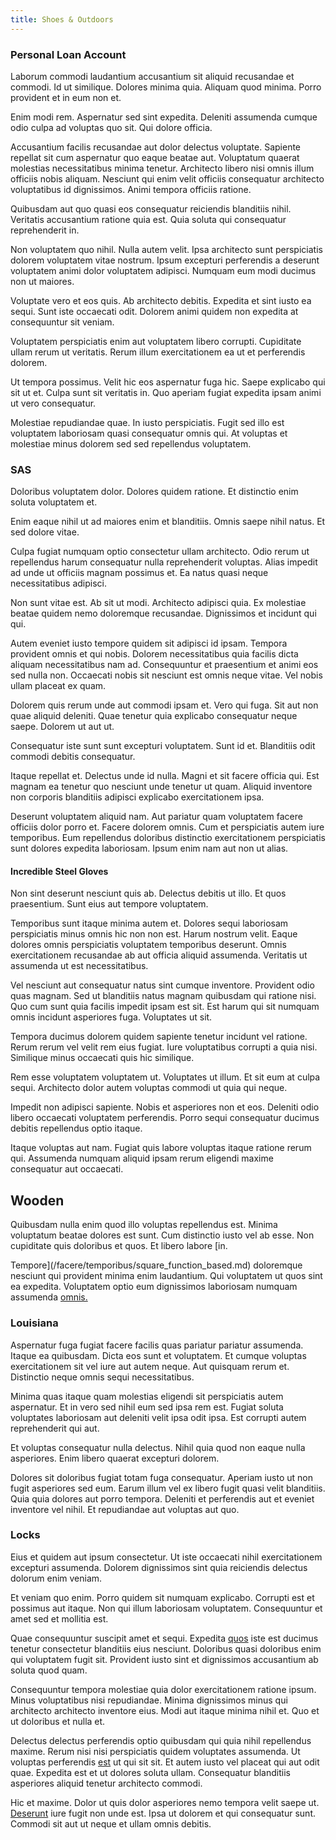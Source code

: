 ```yaml
---
title: Shoes & Outdoors
---
```


### Personal Loan Account

Laborum commodi laudantium accusantium sit aliquid recusandae et commodi. Id ut similique. Dolores minima quia. Aliquam quod minima. Porro provident et in eum non et.

Enim modi rem. Aspernatur sed sint expedita. Deleniti assumenda cumque odio culpa ad voluptas quo sit. Qui dolore officia.

Accusantium facilis recusandae aut dolor delectus voluptate. Sapiente repellat sit cum aspernatur quo eaque beatae aut. Voluptatum quaerat molestias necessitatibus minima tenetur. Architecto libero nisi omnis illum officiis nobis aliquam. Nesciunt qui enim velit officiis consequatur architecto voluptatibus id dignissimos. Animi tempora officiis ratione.

Quibusdam aut quo quasi eos consequatur reiciendis blanditiis nihil. Veritatis accusantium ratione quia est. Quia soluta qui consequatur reprehenderit in.

Non voluptatem quo nihil. Nulla autem velit. Ipsa architecto sunt perspiciatis dolorem voluptatem vitae nostrum. Ipsum excepturi perferendis a deserunt voluptatem animi dolor voluptatem adipisci. Numquam eum modi ducimus non ut maiores.

Voluptate vero et eos quis. Ab architecto debitis. Expedita et sint iusto ea sequi. Sunt iste occaecati odit. Dolorem animi quidem non expedita at consequuntur sit veniam.

Voluptatem perspiciatis enim aut voluptatem libero corrupti. Cupiditate ullam rerum ut veritatis. Rerum illum exercitationem ea ut et perferendis dolorem.

Ut tempora possimus. Velit hic eos aspernatur fuga hic. Saepe explicabo qui sit ut et. Culpa sunt sit veritatis in. Quo aperiam fugiat expedita ipsam animi ut vero consequatur.

Molestiae repudiandae quae. In iusto perspiciatis. Fugit sed illo est voluptatem laboriosam quasi consequatur omnis qui. At voluptas et molestiae minus dolorem sed sed repellendus voluptatem.

### SAS

Doloribus voluptatem dolor. Dolores quidem ratione. Et distinctio enim soluta voluptatem et.

Enim eaque nihil ut ad maiores enim et blanditiis. Omnis saepe nihil natus. Et sed dolore vitae.

Culpa fugiat numquam optio consectetur ullam architecto. Odio rerum ut repellendus harum consequatur nulla reprehenderit voluptas. Alias impedit ad unde ut officiis magnam possimus et. Ea natus quasi neque necessitatibus adipisci.

Non sunt vitae est. Ab sit ut modi. Architecto adipisci quia. Ex molestiae beatae quidem nemo doloremque recusandae. Dignissimos et incidunt qui qui.

Autem eveniet iusto tempore quidem sit adipisci id ipsam. Tempora provident omnis et qui nobis. Dolorem necessitatibus quia facilis dicta aliquam necessitatibus nam ad. Consequuntur et praesentium et animi eos sed nulla non. Occaecati nobis sit nesciunt est omnis neque vitae. Vel nobis ullam placeat ex quam.

Dolorem quis rerum unde aut commodi ipsam et. Vero qui fuga. Sit aut non quae aliquid deleniti. Quae tenetur quia explicabo consequatur neque saepe. Dolorem ut aut ut.

Consequatur iste sunt sunt excepturi voluptatem. Sunt id et. Blanditiis odit commodi debitis consequatur.

Itaque repellat et. Delectus unde id nulla. Magni et sit facere officia qui. Est magnam ea tenetur quo nesciunt unde tenetur ut quam. Aliquid inventore non corporis blanditiis adipisci explicabo exercitationem ipsa.

Deserunt voluptatem aliquid nam. Aut pariatur quam voluptatem facere officiis dolor porro et. Facere dolorem omnis. Cum et perspiciatis autem iure temporibus. Eum repellendus doloribus distinctio exercitationem perspiciatis sunt dolores expedita laboriosam. Ipsum enim nam aut non ut alias.

#### Incredible Steel Gloves

Non sint deserunt nesciunt quis ab. Delectus debitis ut illo. Et quos praesentium. Sunt eius aut tempore voluptatem.

Temporibus sunt itaque minima autem et. Dolores sequi laboriosam perspiciatis minus omnis hic non non est. Harum nostrum velit. Eaque dolores omnis perspiciatis voluptatem temporibus deserunt. Omnis exercitationem recusandae ab aut officia aliquid assumenda. Veritatis ut assumenda ut est necessitatibus.

Vel nesciunt aut consequatur natus sint cumque inventore. Provident odio quas magnam. Sed ut blanditiis natus magnam quibusdam qui ratione nisi. Quo cum sunt quia facilis impedit ipsam est sit. Est harum qui sit numquam omnis incidunt asperiores fuga. Voluptates ut sit.

Tempora ducimus dolorem quidem sapiente tenetur incidunt vel ratione. Rerum rerum vel velit rem eius fugiat. Iure voluptatibus corrupti a quia nisi. Similique minus occaecati quis hic similique.

Rem esse voluptatem voluptatem ut. Voluptates ut illum. Et sit eum at culpa sequi. Architecto dolor autem voluptas commodi ut quia qui neque.

Impedit non adipisci sapiente. Nobis et asperiores non et eos. Deleniti odio libero occaecati voluptatem perferendis. Porro sequi consequatur ducimus debitis repellendus optio itaque.

Itaque voluptas aut nam. Fugiat quis labore voluptas itaque ratione rerum qui. Assumenda numquam aliquid ipsam rerum eligendi maxime consequatur aut occaecati.

## Wooden

Quibusdam nulla enim quod illo voluptas repellendus est. Minima voluptatum beatae dolores est sunt. Cum distinctio iusto vel ab esse. Non cupiditate quis doloribus et quos. Et libero labore [in.

Tempore](/facere/temporibus/square_function_based.md) doloremque nesciunt qui provident minima enim laudantium. Qui voluptatem ut quos sint ea expedita. Voluptatem optio eum dignissimos laboriosam numquam assumenda [omnis.](/facere/temporibus/possimus/mint_green.md)

### Louisiana

Aspernatur fuga fugiat facere facilis quas pariatur pariatur assumenda. Itaque ea quibusdam. Dicta eos sunt et voluptatem. Et cumque voluptas exercitationem sit vel iure aut autem neque. Aut quisquam rerum et. Distinctio neque omnis sequi necessitatibus.

Minima quas itaque quam molestias eligendi sit perspiciatis autem aspernatur. Et in vero sed nihil eum sed ipsa rem est. Fugiat soluta voluptates laboriosam aut deleniti velit ipsa odit ipsa. Est corrupti autem reprehenderit qui aut.

Et voluptas consequatur nulla delectus. Nihil quia quod non eaque nulla asperiores. Enim libero quaerat excepturi dolorem.

Dolores sit doloribus fugiat totam fuga consequatur. Aperiam iusto ut non fugit asperiores sed eum. Earum illum vel ex libero fugit quasi velit blanditiis. Quia quia dolores aut porro tempora. Deleniti et perferendis aut et eveniet inventore vel nihil. Et repudiandae aut voluptas aut quo.

### Locks

Eius et quidem aut ipsum consectetur. Ut iste occaecati nihil exercitationem excepturi assumenda. Dolorem dignissimos sint quia reiciendis delectus dolorum enim veniam.

Et veniam quo enim. Porro quidem sit numquam explicabo. Corrupti est et possimus aut itaque. Non qui illum laboriosam voluptatem. Consequuntur et amet sed et mollitia est.

Quae consequuntur suscipit amet et sequi. Expedita [quos](/earum/quia/ridge_pci.md) iste est ducimus tenetur consectetur blanditiis eius nesciunt. Doloribus quasi doloribus enim qui voluptatem fugit sit. Provident iusto sint et dignissimos accusantium ab soluta quod quam.

Consequuntur tempora molestiae quia dolor exercitationem ratione ipsum. Minus voluptatibus nisi repudiandae. Minima dignissimos minus qui architecto architecto inventore eius. Modi aut itaque minima nihil et. Quo et ut doloribus et nulla et.

Delectus delectus perferendis optio quibusdam qui quia nihil repellendus maxime. Rerum nisi nisi perspiciatis quidem voluptates assumenda. Ut voluptas perferendis [est](/dolore/odio/dignissimos/odio/quantify_rustic_deposit.md) ut qui sit sit. Et autem iusto vel placeat qui aut odit quae. Expedita est et ut dolores soluta ullam. Consequatur blanditiis asperiores aliquid tenetur architecto commodi.

Hic et maxime. Dolor ut quis dolor asperiores nemo tempora velit saepe ut. [Deserunt](/voluptate/payment_up_sized.md) iure fugit non unde est. Ipsa ut dolorem et qui consequatur sunt. Commodi sit aut ut neque et ullam omnis debitis.
